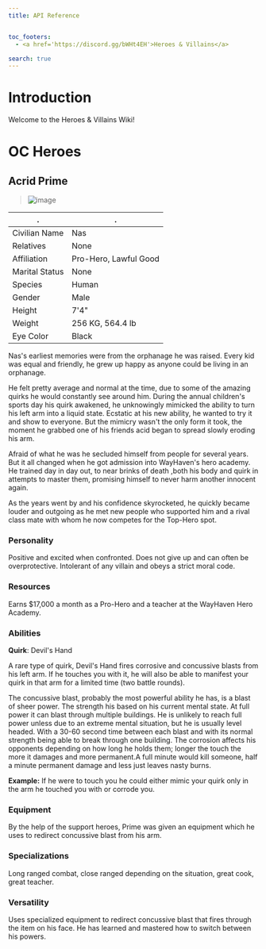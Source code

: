 ```yaml
---
title: API Reference


toc_footers:
  - <a href='https://discord.gg/bWHt4EH'>Heroes & Villains</a>

search: true
---
```


# Introduction

Welcome to the Heroes & Villains Wiki! 


# OC Heroes
## Acrid Prime
> ![image](https://vignette1.wikia.nocookie.net/roleplay-heroes-and-villains/images/3/3d/EJwVzMsNwyAMANBdGAAT85HJNoggghQCws6p6u5tru_wPupZl9rVKTJ5Bzga57EOzTJWqkXXMepV0mys8-iQRFI-e7mFwW6OXDToYyCy6NH-yRvajMXgTMAQKELrbzPvqr4_vy8hzw.jpeg/revision/latest?cb=20170615203042)
>
.|.
-|-
Civilian Name|Nas
Relatives|None
Affiliation|Pro-Hero, Lawful Good
Marital Status|None
Species|Human
Gender|Male
Height|7'4"
Weight|256 KG, 564.4 lb
Eye Color|Black

Nas's earliest memories were from the orphanage he was raised. Every kid was equal and friendly, he grew up happy as anyone could be living in an orphanage.

He felt pretty average and normal at the time, due to some of the amazing quirks he would constantly see around him. During the annual children's sports day his quirk awakened, he unknowingly mimicked the ability to turn his left arm into a liquid state. Ecstatic at his new ability, he wanted to try it and show to everyone. But the mimicry wasn't the only form it took, the moment he grabbed one of his friends acid began to spread slowly eroding his arm.

Afraid of what he was he secluded himself from people for several years. But it all changed when he got admission into WayHaven's hero academy. He trained day in day out, to near brinks of death ,both his body and quirk in attempts to master them, promising himself to never harm another innocent again.

As the years went by and his confidence skyrocketed, he quickly became louder and outgoing as he met new people who supported him and a rival class mate with whom he now competes for the Top-Hero spot.

### Personality
Positive and excited when confronted. Does not give up and can often be overprotective. Intolerant of any villain and obeys a strict moral code.

### Resources
Earns $17,000 a month as a Pro-Hero and a teacher at the WayHaven Hero Academy.

### Abilities
**Quirk**: Devil's Hand

A rare type of quirk, Devil's Hand fires corrosive and concussive blasts from his left arm. If he touches you with it, he will also be able to manifest your quirk in that arm for a limited time (two battle rounds).

The concussive blast, probably the most powerful ability he has, is a blast of sheer power. The strength his based on his current mental state. At full power it can blast through multiple buildings. He is unlikely to reach full power unless due to an extreme mental situation, but he is usually level headed. With a 30-60 second time between each blast and with its normal strength being able to break through one building.
The corrosion affects his opponents depending on how long he holds them; longer the touch the more it damages and more permanent.A full minute would kill someone, half a minute permanent damage and less just leaves nasty burns.

**Example:** If he were to touch you he could either mimic your quirk only in the arm he touched you with or corrode you.

### Equipment
By the help of the support heroes, Prime was given an equipment which he uses to redirect concussive blast from his arm.

### Specializations
Long ranged combat, close ranged depending on the situation, great cook, great teacher.


### Versatility
Uses specialized equipment to redirect concussive blast that fires through the item on his face. He has learned and mastered how to switch between his powers.

